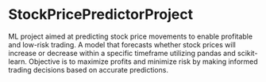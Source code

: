 # StockPricePredictorProject
ML project aimed at predicting stock price movements to enable profitable and low-risk trading. A model that forecasts whether stock prices will increase or decrease within a specific timeframe utilizing pandas and scikit-learn. Objective is to maximize profits and minimize risk by making informed trading decisions based on accurate predictions. 
